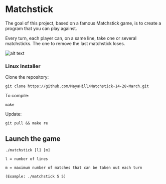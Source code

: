 # Matchstick

The goal of this project, based on a famous Matchstick game, is to create a program that you can play against.

Every turn, each player can, on a same line, take one or several matchsticks.
The one to remove the last matchstick loses.

<img src="https://i.postimg.cc/43B4TQSv/matchstick-gameplay.png" alt="alt text">

### Linux Installer

Clone the repository:

    git clone https://github.com/MayaHill/Matchstick-14-28-March.git

To compile:

    make

Update:

    git pull && make re

## Launch the game

    ./matchstick [l] [m]
    
    l = number of lines

    m = maximum number of matches that can be taken out each turn
    
    (Example: ./matchstick 5 5)
